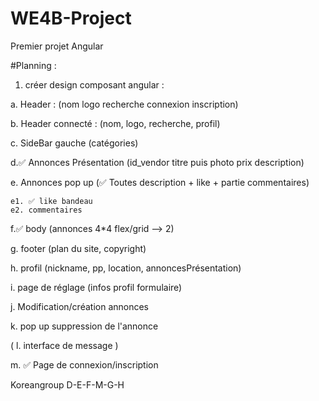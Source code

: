 # WE4B-Project
 Premier projet Angular

#Planning :
1. créer design composant angular :

a.  Header  : (nom logo recherche connexion inscription)
   
b. Header connecté : (nom, logo, recherche, profil)
    
c. SideBar gauche (catégories)
    
d.✅ Annonces Présentation (id_vendor titre puis photo prix description)
    
e. Annonces pop up (✅ Toutes description + like + partie commentaires)
    
    e1. ✅ like bandeau 
    e2. commentaires
    
f.✅ body (annonces 4*4 flex/grid --> 2)
    
g. footer (plan du site, copyright)
    
h.  profil (nickname, pp, location, annoncesPrésentation)
    
i. page de réglage (infos profil formulaire)
   
j. Modification/création annonces
    
k. pop up suppression de l'annonce
    
( l. interface de message )

m. ✅ Page de connexion/inscription

Koreangroup 
D-E-F-M-G-H